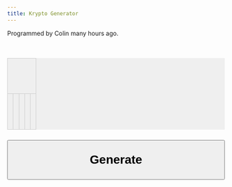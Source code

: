 ```yaml
---
title: Krypto Generator
---
```


Programmed by Colin <span id="hours">many</span> hours ago.

<table id="krypto-table">
  <tr id="goal">
   <td colspan="5">&nbsp;</td>
  </tr>
  <tr id="numbers">
   <td>&nbsp;</td>
   <td>&nbsp;</td>
   <td>&nbsp;</td>
   <td>&nbsp;</td>
   <td>&nbsp;</td>
  </tr>
</table>
<button id="krypto-button" onclick="generateKryptoNumbers()">Generate</button>

<style type="text/css">
#krypto-table {
    background-color: #efefef;
    font-family: "Crimson Pro", "Georgia", serif;
    font-size: 3.5em;
    font-weight: bold;
    margin-bottom: 0.5em;
    width: 100%;
}
#krypto-table td {
    border: solid 1px #cccccc;
    padding: 0.25em 0;
    text-align: center;
}
#numbers td {
    width: 20%;
}
#krypto-button {
    font-size: 2em;
    font-weight: bold;
    padding: 1em;
    width: 100%;
}
</style>

<script type="text/javascript">
(function () {
  var cards;

  function updateHours() {
    var programmedDate = 1275489000000;
    var timeSince = Math.round((Date.now() - programmedDate) / 3600000);
    document.getElementById('hours').innerHTML = timeSince;
  }
  document.addEventListener('DOMContentLoaded', updateHours);

  function drawCard() {
    var rand = Math.floor(Math.random() * cards.length);
    var card = cards[rand];
    cards = cards.slice(0, rand).concat(cards.slice(rand + 1));
    return card;
  }

  function generateKryptoNumbers() {
    cards = [
      1,1,1,2,2,2,3,3,3,4,4,4,5,5,5,6,6,6,7,7,7,8,8,8,9,9,9,10,10,10,
      11,11,12,12,13,13,14,14,15,15,16,16,17,17,18,19,20,21,22,23,24,25,
    ];
    var numbers = [];
    for (var i = 0; i < 5; i++) {
      document.getElementById('numbers').cells[i].innerHTML = drawCard();
    }
    document.getElementById('goal').cells[0].innerHTML = drawCard();
  }
  window.generateKryptoNumbers = generateKryptoNumbers;
})();
</script>
